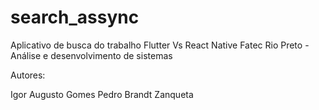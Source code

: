 # search_assync

Aplicativo de busca do trabalho Flutter Vs React Native
 Fatec Rio Preto - Análise e desenvolvimento de sistemas 

 Autores:

 Igor Augusto Gomes
 Pedro Brandt Zanqueta